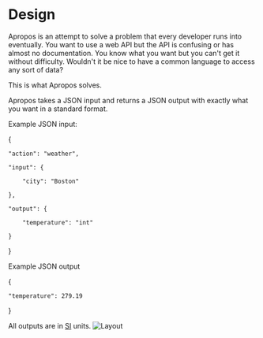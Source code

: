 # Design
Apropos is an attempt to solve a problem that every developer runs into eventually. You want to use a web API but the API is confusing or has almost no documentation.
You know what you want but you can't get it without difficulty. Wouldn't it be nice to have a common language to access any sort of data?

This is what Apropos solves.

Apropos takes a JSON input and returns a JSON output with exactly what you want in a standard format.

Example JSON input:

{

    "action": "weather",

    "input": {

        "city": "Boston"

    },

    "output": {

        "temperature": "int"

    }

}

Example JSON output

{

    "temperature": 279.19

}

All outputs are in [SI](https://en.wikipedia.org/wiki/International_System_of_Units) units.
![Layout](http://i.imgur.com/a9DR1pk.png)
